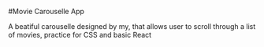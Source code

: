 #Movie Carouselle App

A beatiful carouselle designed by my, that allows user to scroll through a list of movies, practice for CSS and basic React
